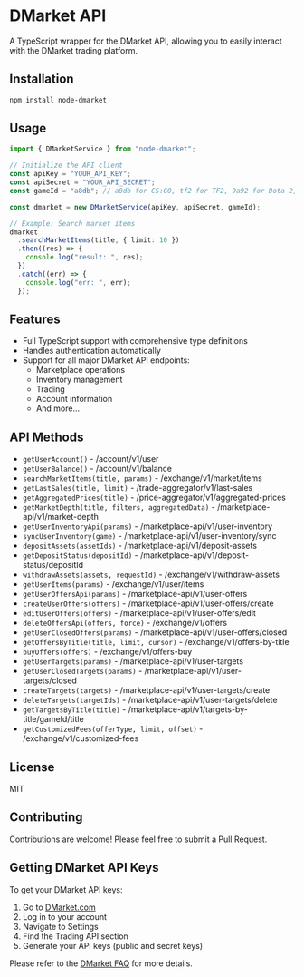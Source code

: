 # DMarket API

A TypeScript wrapper for the DMarket API, allowing you to easily interact with the DMarket trading platform.

## Installation

```bash
npm install node-dmarket
```

## Usage

```typescript
import { DMarketService } from "node-dmarket";

// Initialize the API client
const apiKey = "YOUR_API_KEY";
const apiSecret = "YOUR_API_SECRET";
const gameId = "a8db"; // a8db for CS:GO, tf2 for TF2, 9a92 for Dota 2, rust for Rust

const dmarket = new DMarketService(apiKey, apiSecret, gameId);

// Example: Search market items
dmarket
  .searchMarketItems(title, { limit: 10 })
  .then((res) => {
    console.log("result: ", res);
  })
  .catch((err) => {
    console.log("err: ", err);
  });
```

## Features

- Full TypeScript support with comprehensive type definitions
- Handles authentication automatically
- Support for all major DMarket API endpoints:
  - Marketplace operations
  - Inventory management
  - Trading
  - Account information
  - And more...

## API Methods

- `getUserAccount()` - /account/v1/user
- `getUserBalance()` - /account/v1/balance
- `searchMarketItems(title, params)` - /exchange/v1/market/items
- `getLastSales(title, limit)` - /trade-aggregator/v1/last-sales
- `getAggregatedPrices(title)` - /price-aggregator/v1/aggregated-prices
- `getMarketDepth(title, filters, aggregatedData)` - /marketplace-api/v1/market-depth
- `getUserInventoryApi(params)` - /marketplace-api/v1/user-inventory
- `syncUserInventory(game)` - /marketplace-api/v1/user-inventory/sync
- `depositAssets(assetIds)` - /marketplace-api/v1/deposit-assets
- `getDepositStatus(depositId)` - /marketplace-api/v1/deposit-status/depositId
- `withdrawAssets(assets, requestId)` - /exchange/v1/withdraw-assets
- `getUserItems(params)` - /exchange/v1/user/items
- `getUserOffersApi(params)` - /marketplace-api/v1/user-offers
- `createUserOffers(offers)` - /marketplace-api/v1/user-offers/create
- `editUserOffers(offers)` - /marketplace-api/v1/user-offers/edit
- `deleteOffersApi(offers, force)` - /exchange/v1/offers
- `getUserClosedOffers(params)` - /marketplace-api/v1/user-offers/closed
- `getOffersByTitle(title, limit, cursor)` - /exchange/v1/offers-by-title
- `buyOffers(offers)` - /exchange/v1/offers-buy
- `getUserTargets(params)` - /marketplace-api/v1/user-targets
- `getUserClosedTargets(params)` - /marketplace-api/v1/user-targets/closed
- `createTargets(targets)` - /marketplace-api/v1/user-targets/create
- `deleteTargets(targetIds)` - /marketplace-api/v1/user-targets/delete
- `getTargetsByTitle(title)` - /marketplace-api/v1/targets-by-title/gameId/title
- `getCustomizedFees(offerType, limit, offset)` - /exchange/v1/customized-fees

## License

MIT

## Contributing

Contributions are welcome! Please feel free to submit a Pull Request.

## Getting DMarket API Keys

To get your DMarket API keys:

1. Go to [DMarket.com](https://dmarket.com/)
2. Log in to your account
3. Navigate to Settings
4. Find the Trading API section
5. Generate your API keys (public and secret keys)

Please refer to the [DMarket FAQ](https://dmarket.com/faq#tradingAPI) for more details.
